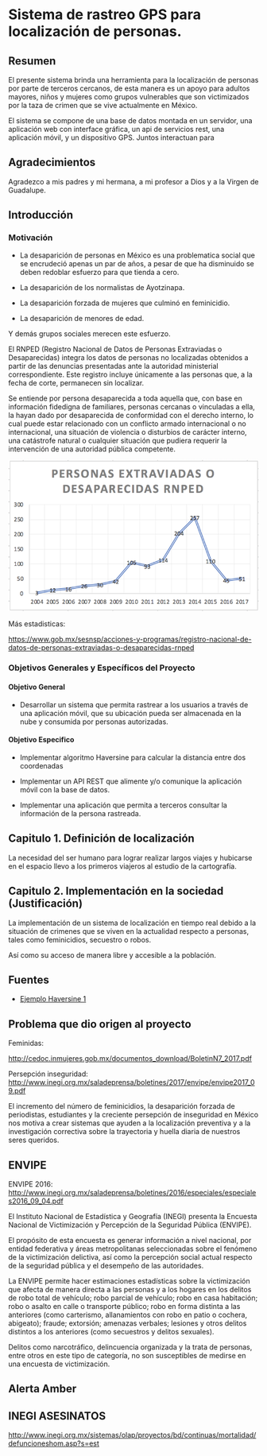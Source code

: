 Sistema de rastreo GPS para localización de personas.
=========

## Resumen

<p aligno="justify">
	El presente sistema brinda una herramienta para la localización de personas por parte de terceros cercanos, de esta manera es un apoyo para adultos mayores, niños y mujeres como grupos vulnerables que son victimizados por la taza de crimen que se vive actualmente en México.
</p>

<p aligno="justify">
	El sistema se compone de una base de datos montada en un servidor, una aplicación web con interface gráfica, un api de servicios rest, una aplicación móvil, y un dispositivo GPS. Juntos interactuan para 
</p>


## Agradecimientos

<p align="justify">
	Agradezco a mis padres y mi hermana, a mi profesor a Dios y a la Virgen de Guadalupe.
</p>

## Introducción

### Motivación

* La desaparición de personas en México es una problematica social que se encrudeció apenas un par de años, a pesar de que ha disminuido se deben redoblar esfuerzo para que tienda a cero.

* La desaparición de los normalistas de Ayotzinapa.

* La desaparición forzada de mujeres que culminó en feminicidio.

* La desaparición de menores de edad. 

Y demás grupos sociales merecen este esfuerzo.

El RNPED (Registro Nacional de Datos de Personas Extraviadas o Desaparecidas) integra los datos de personas no localizadas obtenidos a partir de las denuncias presentadas ante la autoridad ministerial correspondiente. Este registro incluye únicamente a las personas que, a la fecha de corte, permanecen sin localizar.

Se entiende por persona desaparecida a toda aquella que, con base en información fidedigna de familiares, personas cercanas o vinculadas a ella, la hayan dado por desaparecida de conformidad con el derecho interno, lo cual puede estar relacionado con un conflicto armado internacional o no internacional, una situación de violencia o disturbios de carácter interno, una catástrofe natural o cualquier situación que pudiera requerir la intervención de una autoridad pública competente.

<p align="center">
	<img src="imgs/desaparecidos.png" width="" height="">
</p>

Más estadisticas:

https://www.gob.mx/sesnsp/acciones-y-programas/registro-nacional-de-datos-de-personas-extraviadas-o-desaparecidas-rnped

### Objetivos Generales y Específicos del Proyecto

#### Objetivo General

* Desarrollar un sistema que permita rastrear a los usuarios a través de una aplicación móvil, que su ubicación pueda ser almacenada en la nube y consumida por personas autorizadas.

#### Objetivo Especifico

* Implementar algoritmo Haversine para calcular la distancia entre dos coordenadas

* Implementar un API REST que alimente y/o comunique la aplicación móvil con la base de datos.

* Implementar una aplicación que permita a terceros consultar la información de la persona rastreada.

## Capitulo 1. Definición de localización

La necesidad del ser humano para lograr realizar largos viajes y hubicarse en el espacio llevo a los primeros viajeros al estudio de la cartografía.

## Capitulo 2. Implementación en la sociedad (Justificación)

La implementación de un sistema de localización en tiempo real debido a la situación de crimenes que se viven en la actualidad respecto a personas, tales como feminicidios, secuestro o robos. 

Así como su acceso de manera libre y accesible a la población.




## Fuentes


* <a href="https://www.genbetadev.com/cnet/como-calcular-la-distancia-entre-dos-puntos-geograficos-en-c-formula-de-haversine">Ejemplo Haversine 1</a><br>


## Problema que dio origen al proyecto

Feminidas:

http://cedoc.inmujeres.gob.mx/documentos_download/BoletinN7_2017.pdf

Persepción inseguridad:
http://www.inegi.org.mx/saladeprensa/boletines/2017/envipe/envipe2017_09.pdf

El incremento del número de feminicidios, la desaparición forzada de periodistas, estudiantes y la creciente persepción de inseguridad en México nos motiva a crear sistemas que ayuden a la localización preventiva y a la investigación correctiva sobre la trayectoria y huella diaria de nuestros seres queridos.

## ENVIPE

ENVIPE 2016: http://www.inegi.org.mx/saladeprensa/boletines/2016/especiales/especiales2016_09_04.pdf

El Instituto Nacional de Estadística y Geografía (INEGI) presenta la Encuesta Nacional de Victimización y Percepción de la Seguridad Pública (ENVIPE).

El propósito de esta encuesta es generar información a nivel nacional, por entidad federativa y áreas metropolitanas seleccionadas sobre el fenómeno de la victimización delictiva, así como la percepción social actual respecto de la seguridad pública y el desempeño de las autoridades.

La ENVIPE permite hacer estimaciones estadísticas sobre la victimización que afecta de manera directa a las personas y a los hogares en los delitos de robo total de vehículo; robo parcial de vehículo; robo en casa habitación; robo o asalto en calle o transporte público; robo en forma distinta a las anteriores (como carterismo, allanamientos con robo en patio o cochera, abigeato); fraude; extorsión; amenazas verbales; lesiones y otros delitos distintos a los anteriores (como secuestros y delitos sexuales). 

Delitos como narcotráfico, delincuencia organizada y la trata de personas, entre otros en este tipo de categoría, no son susceptibles de medirse en una encuesta de victimización.


## Alerta Amber

## INEGI ASESINATOS

http://www.inegi.org.mx/sistemas/olap/proyectos/bd/continuas/mortalidad/defuncioneshom.asp?s=est






























